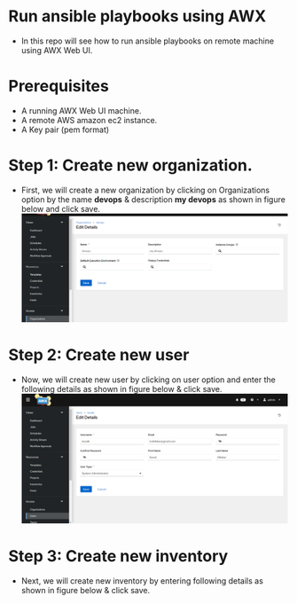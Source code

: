# Run ansible playbooks using AWX 
* In this repo will see how to run ansible playbooks on remote machine using AWX Web UI.

# Prerequisites
* A running AWX Web UI machine.
* A remote AWS amazon ec2 instance.
* A Key pair (pem format) 

# Step 1: Create new organization.
* First, we will create a new organization by clicking on Organizations option by the name **devops** & description **my devops** as shown in figure below and click save.
![](https://github.com/becloudready/awx-installation/blob/main/organization.PNG)

# Step 2: Create new user
* Now, we will create new user by clicking on user option and enter the following details as shown in figure below & click save.
![](https://github.com/becloudready/awx-installation/blob/main/user.PNG)

# Step 3: Create new inventory
* Next, we will create new inventory by entering following details as shown in figure below & click save.
![]()



